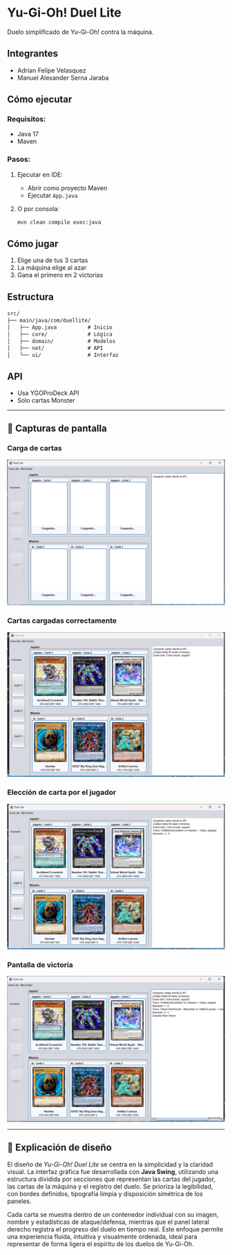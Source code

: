 # Yu-Gi-Oh! Duel Lite

Duelo simplificado de Yu-Gi-Oh! contra la máquina.

## Integrantes
- Adrian Felipe Velasquez
- Manuel Alexander Serna Jaraba

## Cómo ejecutar

### Requisitos:
- Java 17
- Maven

### Pasos:
1. Ejecutar en IDE:
   - Abrir como proyecto Maven
   - Ejecutar `App.java`

2. O por consola:
   ```bash
   mvn clean compile exec:java
   ```

## Cómo jugar
1. Elige una de tus 3 cartas  
2. La máquina elige al azar  
3. Gana el primero en 2 victorias  

## Estructura
```
src/
├── main/java/com/duellite/
│   ├── App.java          # Inicio
│   ├── core/             # Lógica
│   ├── domain/           # Modelos
│   ├── net/              # API
│   └── ui/               # Interfaz
```

## API
- Usa YGOProDeck API  
- Solo cartas Monster  

---

## 📸 Capturas de pantalla

### Carga de cartas
![Carga de cartas](assets/cargadecartas.png)

### Cartas cargadas correctamente
![Cartas cargadas](assets/cartascargadas.png)

### Elección de carta por el jugador
![Elección de carta](assets/eleccioncarta.png)

### Pantalla de victoria
![Victoria](assets/victoria.png)

---

## 🎨 Explicación de diseño

El diseño de *Yu-Gi-Oh! Duel Lite* se centra en la simplicidad y la claridad visual. La interfaz gráfica fue desarrollada con **Java Swing**, utilizando una estructura dividida por secciones que representan las cartas del jugador, las cartas de la máquina y el registro del duelo. Se prioriza la legibilidad, con bordes definidos, tipografía limpia y disposición simétrica de los paneles.  

Cada carta se muestra dentro de un contenedor individual con su imagen, nombre y estadísticas de ataque/defensa, mientras que el panel lateral derecho registra el progreso del duelo en tiempo real. Este enfoque permite una experiencia fluida, intuitiva y visualmente ordenada, ideal para representar de forma ligera el espíritu de los duelos de Yu-Gi-Oh.
